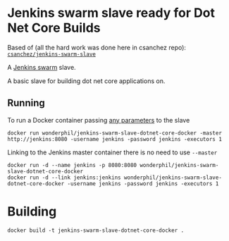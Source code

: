 # Jenkins swarm slave ready for Dot Net Core Builds

Based of (all the hard work was done here in csanchez repo):
[`csanchez/jenkins-swarm-slave`](https://registry.hub.docker.com/u/csanchez/jenkins-swarm-slave/)

A [Jenkins swarm](https://wiki.jenkins-ci.org/display/JENKINS/Swarm+Plugin) slave.

A basic slave for building dot net core applications on.

## Running

To run a Docker container passing [any parameters](https://wiki.jenkins-ci.org/display/JENKINS/Swarm+Plugin#SwarmPlugin-AvailableOptions) to the slave

    docker run wonderphil/jenkins-swarm-slave-dotnet-core-docker -master http://jenkins:8080 -username jenkins -password jenkins -executors 1

Linking to the Jenkins master container there is no need to use `--master`

    docker run -d --name jenkins -p 8080:8080 wonderphil/jenkins-swarm-slave-dotnet-core-docker
    docker run -d --link jenkins:jenkins wonderphil/jenkins-swarm-slave-dotnet-core-docker -username jenkins -password jenkins -executors 1


# Building

    docker build -t jenkins-swarm-slave-dotnet-core-docker .
